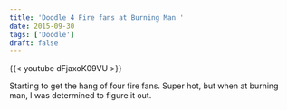```yaml
---
title: 'Doodle 4 Fire fans at Burning Man '
date: 2015-09-30
tags: ['Doodle']
draft: false
---
```

{{< youtube dFjaxoK09VU >}}
<p>Starting to get the hang of four fire fans. Super hot, but when at burning man, I was determined to figure it out.</p>
